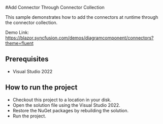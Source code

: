 #Add Connector Through Connector Collection

This sample demonstrates how to add the connectors at runtime through the connector collection.


Demo Link:
https://blazor.syncfusion.com/demos/diagramcomponent/connectors?theme=fluent

## Prerequisites

* Visual Studio 2022

## How to run the project

* Checkout this project to a location in your disk.
* Open the solution file using the Visual Studio 2022.
* Restore the NuGet packages by rebuilding the solution.
* Run the project.

